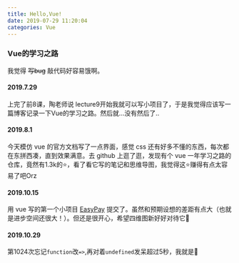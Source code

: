 ```yaml
---
title: Hello,Vue!
date: 2019-07-29 11:20:04
categories: Vue
---
```

### Vue的学习之路

我觉得 ~~写bug~~ 敲代码好容易饿啊。  

#### 2019.7.29 
上完了前8课，陶老师说 lecture9开始我就可以写小项目了，于是我觉得应该写一篇博客记录一下Vue的学习之路。然后就...没有然后了..

#### 2019.8.1
今天模仿 vue 的官方文档写了一点界面，感觉 css 还有好多不懂的东西，每次都在东拼西凑，直到效果满意。去 github 上逛了逛，发现有个 vue 一年学习之路的仓库，竟然有1.3k的⭐，看了看它写的笔记和思维导图，我觉得这⭐赚得有点太容易了吧Orz

#### 2019.10.15
用 vue 写的第一个小项目 [EasyPay](https://github.com/lsq210/EasyPay) 提交了。虽然和预期设想的差距有点大（也就是进步空间还很大！）。但还是很开心，希望四维图新好好对待它🙏

#### 2019.10.29
第1024次忘记`function`改`=>`,再对着`undefined`发呆超过5秒，我就是🐷